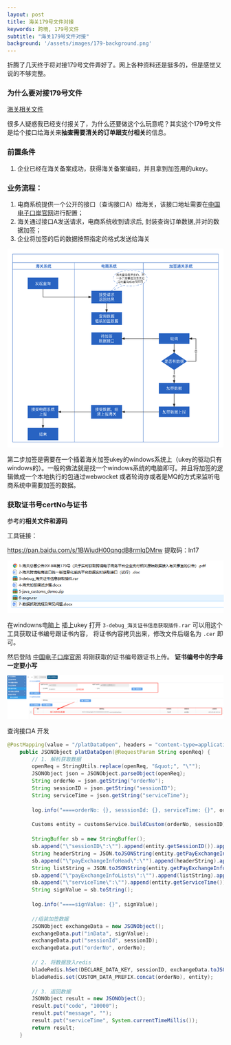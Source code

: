 ```yaml
---
layout: post
title: 海关179号文件对接
keywords: 跨境, 179号文件
subtitle: "海关179号文件对接"
background: '/assets/images/179-background.png'
---
```


折腾了几天终于将对接179号文件弄好了。网上各种资料还是挺多的，但是感觉又说的不够完整。

### 为什么要对接179号文件

[海关相关文件](http://www.customs.gov.cn/customs/302249/302266/302269/2125253/index.html)

很多人疑惑我已经支付报关了，为什么还要做这个么玩意呢？其实这个179号文件是给个接口给海关来**抽查需要清关的订单跟支付相关**的信息。

### 前置条件

1. 企业已经在海关备案成功，获得海关备案编码，并且拿到加签用的ukey。


### 业务流程：

1. 电商系统提供一个公开的接口（查询接口A）给海关，该接口地址需要在[中国电子口岸官网](http://ceb1.chinaport.gov.cn)进行配置；
2. 海关通过接口A发送请求，电商系统收到请求后, 封装查询订单数据,并对的数据加签；
3. 企业将加签的后的数据按照指定的格式发送给海关

![179-flow](/assets/images/179-flow.png)

第二步加签是需要在一个插着海关加签ukey的windows系统上（ukey的驱动只有windows的）。一般的做法就是找一个windows系统的电脑即可。并且将加签的逻辑做成一个本地执行的包通过webwocket 或者轮询亦或者是MQ的方式来监听电商系统中需要加签的数据。

### 获取证书号certNo与证书

参考的**相关文件和源码**

工具链接：

https://pan.baidu.com/s/1BWiudH00qngdB8rmlqDMrw   提取码：ln17

![1132920-20190517113902092-758512868.png](/assets/images/179-files.png)

在windowns电脑上 插上ukey 打开 `3-debug_海关证书信息获取插件.rar` 可以用这个工具获取证书编号跟证书内容， 将证书内容拷贝出来，修改文件后缀名为  `.cer` 即可。

然后登陆 [中国电子口岸官网](http://ceb1.chinaport.gov.cn) 将刚获取的证书编号跟证书上传。 **证书编号中的字母一定要小写**

![1132920-20190517110525140-1674644836.png](/assets/images/179-site.png)

查询接口A 开发

```java
@PostMapping(value = "/platDataOpen", headers = "content-type=application/x-www-form-urlencoded")
    public JSONObject platDataOpen(@RequestParam String openReq) {
        // 1. 解析获取数据
        openReq = StringUtils.replace(openReq, "&quot;", "\"");
        JSONObject json = JSONObject.parseObject(openReq);
        String orderNo = json.getString("orderNo");
        String sessionID = json.getString("sessionID");
        String serviceTime = json.getString("serviceTime");

        log.info("====orderNo: {}, sesssionId: {}, serviceTime: {}", orderNo, sessionID, serviceTime);

        Customs entity = customsService.buildCustom(orderNo, sessionID);

        StringBuffer sb = new StringBuffer();
        sb.append("\"sessionID\":\"").append(entity.getSessionID()).append("\"").append("||");
        String headerString = JSON.toJSONString(entity.getPayExchangeInfoHead(), SerializerFeature.SortField);
        sb.append("\"payExchangeInfoHead\":\"").append(headerString).append("\"").append("||");
        String listString = JSON.toJSONString(entity.getPayExchangeInfoLists(), SerializerFeature.SortField);
        sb.append("\"payExchangeInfoLists\":\"").append(listString).append("\"").append("||");
        sb.append("\"serviceTime\":\"").append(entity.getServiceTime()).append("\"");
        String signValue = sb.toString();

        log.info("====signValue: {}", signValue);

        //组装加签数据
        JSONObject exchangeData = new JSONObject();
        exchangeData.put("inData", signValue);
        exchangeData.put("sessionId", sessionID);
        exchangeData.put("orderNo", orderNo);

        // 2. 将数据放入redis
        bladeRedis.hSet(DECLARE_DATA_KEY, sessionID, exchangeData.toJSONString());
        bladeRedis.set(CUSTOM_DATA_PREFIX.concat(orderNo), entity);

        // 3. 返回数据
        JSONObject result = new JSONObject();
        result.put("code", "10000");
        result.put("message", "");
        result.put("serviceTime", System.currentTimeMillis());
        return result;
    }
```
